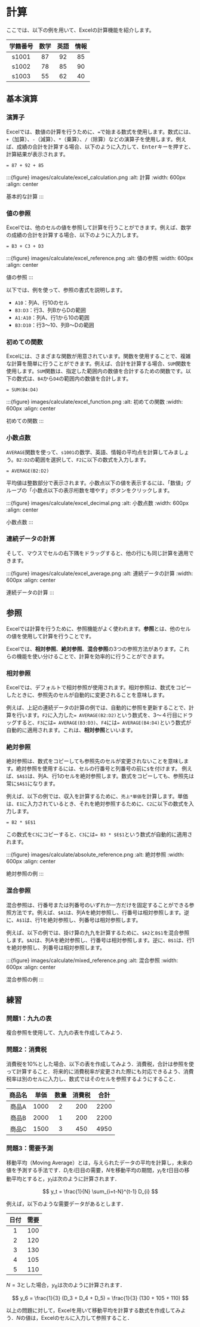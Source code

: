 # 計算

ここでは、以下の例を用いて、Excelの計算機能を紹介します。

| 学籍番号 | 数学  | 英語  | 情報  |
| :------: | :---: | :---: | :---: |
|  s1001   |  87   |  92   |  85   |
|  s1002   |  78   |  85   |  90   |
|  s1003   |  55   |  62   |  40   |

## 基本演算

### 演算子

Excelでは、数値の計算を行うために、`=`で始まる数式を使用します。数式には、`+`（加算）、`-`（減算）、`*`（乗算）、`/`（除算）などの演算子を使用します。例えば、成績の合計を計算する場合、以下のように入力して、<kbd>Enter</kbd>キーを押すと、計算結果が表示されます。

```excel
= 87 + 92 + 85
```

:::{figure} images/calculate/excel_calculation.png
:alt: 計算
:width: 600px
:align: center

基本的な計算
:::

<!-- :::{figure-md} excel_calculation
<img src="./images/calculate/excel_calculation.png" alt="計算" width="600px">

基本的な計算
::: -->

### 値の参照

Excelでは、他のセルの値を参照して計算を行うことができます。例えば、数学の成績の合計を計算する場合、以下のように入力します。

```excel
= B3 + C3 + D3
```

:::{figure} images/calculate/excel_reference.png
:alt: 値の参照
:width: 600px
:align: center

値の参照
:::

<!-- :::{figure-md} excel_reference
<img src="./images/calculate/excel_reference.png" alt="値の参照" width="600px">

値の参照
::: -->

以下では、例を使って、参照の書式を説明します。

- `A10`：列A、行10のセル
- `B3:D3`：行3、列BからDの範囲
- `A1:A10`：列A、行1から10の範囲
- `B3:D10`：行3〜10、列B〜Dの範囲


### 初めての関数

Excelには、さまざまな関数が用意されています。関数を使用することで、複雑な計算を簡単に行うことができます。例えば、合計を計算する場合、`SUM`関数を使用します。`SUM`関数は、指定した範囲内の数値を合計するための関数です。以下の数式は、`B4`から`D4`の範囲内の数値を合計します。

```excel
= SUM(B4:D4)
```

:::{figure} images/calculate/excel_function.png
:alt: 初めての関数
:width: 600px
:align: center

初めての関数
:::

<!-- :::{figure-md} excel_function
<img src="./images/calculate/excel_function.png" alt="初めての関数" width="600px">

初めての関数
::: -->

### 小数点数

`AVERAGE`関数を使って、`s1001`の数学、英語、情報の平均点を計算してみましょう。`B2:D2`の範囲を選択して、`F2`に以下の数式を入力します。

```excel    
= AVERAGE(B2:D2)
```

平均値は整数部分で表示されます。小数点以下の値を表示するには、「数値」グループの「小数点以下の表示桁数を増やす」ボタンをクリックします。

:::{figure} images/calculate/excel_decimal.png
:alt: 小数点数
:width: 600px
:align: center

小数点数
:::

<!-- :::{figure-md} excel_decimal
<img src="./images/calculate/excel_decimal.png" alt="小数点数" width="600px">

小数点数
::: -->

### 連続データの計算

そして、マウスでセルの右下隅をドラッグすると、他の行にも同じ計算を適用できます。

:::{figure} images/calculate/excel_average.png
:alt: 連続データの計算
:width: 600px
:align: center

連続データの計算
:::

<!-- :::{figure-md} excel_average
<img src="./images/calculate/excel_average.png" alt="連続データの計算" width="600px">

連続データの計算
::: -->

## 参照

Excelでは計算を行うために、参照機能がよく使われます。**参照**とは、他のセルの値を使用して計算を行うことです。

Excelでは、**相対参照**、**絶対参照**、**混合参照**の3つの参照方法があります。これらの機能を使い分けることで、計算を効率的に行うことができます。

### 相対参照

Excelでは、デフォルトで相対参照が使用されます。相対参照は、数式をコピーしたときに、参照先のセルが自動的に変更されることを意味します。

例えば、上記の連続データの計算の例では、自動的に参照を更新することで、計算を行います。`F2`に入力した`= AVERAGE(B2:D2)`という数式を、3〜４行目にドラッグすると、`F3`には`= AVERAGE(B3:D3)`、`F4`には`= AVERAGE(B4:D4)`という数式が自動的に適用されます。これは、**相対参照**といいます。

### 絶対参照

絶対参照は、数式をコピーしても参照先のセルが変更されないことを意味します。絶対参照を使用するには、セルの行番号と列番号の前に`$`を付けます。
例えば、`$A$1`は、列A、行1のセルを絶対参照します。数式をコピーしても、参照先は常に`$A$1`になります。


例えば、以下の例では、収入を計算するために、`売上*単価`を計算します。単価は、`E1`に入力されているとき、それを絶対参照するために、`C2`に以下の数式を入力します。

```excel
= B2 * $E$1
```

この数式を`C3`にコピーすると、`C3`には`= B3 * $E$1`という数式が自動的に適用されます。

:::{figure} images/calculate/absolute_reference.png
:alt: 絶対参照
:width: 600px
:align: center

絶対参照の例
:::

<!-- :::{figure-md} absolute_reference
<img src="./images/calculate/absolute_reference.png" alt="絶対参照" width="600px">

絶対参照の例
::: -->

### 混合参照

混合参照は、行番号または列番号のいずれか一方だけを固定することができる参照方法です。例えば、`$A1`は、列Aを絶対参照し、行番号は相対参照します。逆に、`A$1`は、行1を絶対参照し、列番号は相対参照します。

例えば、以下の例では、掛け算の九九を計算するために、`$A2`と`B$1`を混合参照します。`$A2`は、列Aを絶対参照し、行番号は相対参照します。逆に、`B$1`は、行1を絶対参照し、列番号は相対参照します。

:::{figure} images/calculate/mixed_reference.png
:alt: 混合参照
:width: 600px
:align: center

混合参照の例
:::

<!-- :::{figure-md} mixed_reference
<img src="./images/calculate/mixed_reference.png" alt="混合参照" width="600px">

混合参照の例
::: -->

## 練習

### 問題1：九九の表

複合参照を使用して、九九の表を作成してみよう．

### 問題2：消費税

消費税を10%とした場合、以下の表を作成してみよう．消費税，合計は参照を使って計算すること．将来的に消費税率が変更された際にも対応できるよう、消費税率は別のセルに入力し、数式ではそのセルを参照するようにすること．

| 商品名 | 単価  | 数量  | 消費税 | 合計  |
| :----: | :---: | :---: | :----: | :---: |
| 商品A  | 1000  |   2   |  200   | 2200  |
| 商品B  | 2000  |   1   |  200   | 2200  |
| 商品C  | 1500  |   3   |  450   | 4950  |

### 問題3：需要予測

移動平均（Moving Average）とは，与えられたデータの平均を計算し，未来の値を予測する手法です．$D_i$を$i$日目の需要，$N$を移動平均の期間，$y_t$を$t$日目の移動平均とすると，$y_t$は次のように計算されます．

$$
y_t = \frac{1}{N} \sum_{i=t-N}^{t-1} D_{i}
$$

例えば，以下のような需要データがあるとします．

| 日付  | 需要  |
| :---: | :---: |
|   1   |  100  |
|   2   |  120  |
|   3   |  130  |
|   4   |  105  |
|   5   |  110  |

$N=3$とした場合，$y_6$は次のように計算されます．

$$
y_6 = \frac{1}{3} (D_3 + D_4 + D_5) = \frac{1}{3} (130 + 105 + 110)
$$

以上の問題に対して，Excelを用いて移動平均を計算する数式を作成してみよう．$N$の値は，Excelのセルに入力して参照すること．

